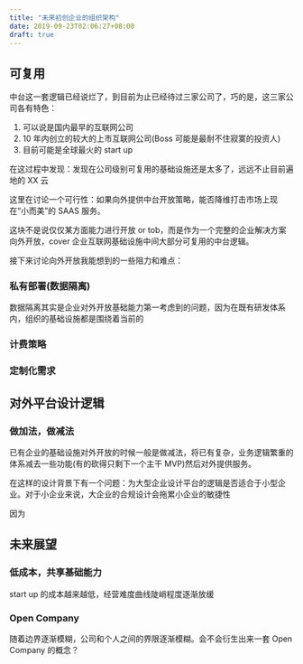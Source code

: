 ```yaml
---
title: "未来初创企业的组织架构"
date: 2019-09-23T02:06:27+08:00
draft: true
---
```


## 可复用

中台这一套逻辑已经说烂了，到目前为止已经待过三家公司了，巧的是，这三家公司各有特色：

1. 可以说是国内最早的互联网公司
2. 10 年内创立的较大的上市互联网公司(Boss 可能是最耐不住寂寞的投资人)
3. 目前可能是全球最火的 start up

在这过程中发现：发现在公司级别可复用的基础设施还是太多了，远远不止目前遍地的 XX 云

这里在讨论一个可行性：如果向外提供中台开放策略，能否降维打击市场上现在“小而美”的 SAAS 服务。

这块不是说仅仅某方面能力进行开放 or tob，而是作为一个完整的企业解决方案向外开放，cover 企业互联网基础设施中间大部分可复用的中台逻辑。

接下来讨论向外开放我能想到的一些阻力和难点：

### 私有部署(数据隔离)

数据隔离其实是企业对外开放基础能力第一考虑到的问题，因为在既有研发体系内，组织的基础设施都是围绕着当前的

### 计费策略

### 定制化需求

## 对外平台设计逻辑

### 做加法，做减法

已有企业的基础设施对外开放的时候一般是做减法，将已有复杂，业务逻辑繁重的体系减去一些功能(有的砍得只剩下一个主干 MVP)然后对外提供服务。

在这样的设计背景下有一个问题：为大型企业设计平台的逻辑是否适合于小型企业。对于小企业来说，大企业的合规设计会拖累小企业的敏捷性

因为

## 未来展望

### 低成本，共享基础能力

start up 的成本越来越低，经营难度曲线陡峭程度逐渐放缓

### Open Company

随着边界逐渐模糊，公司和个人之间的界限逐渐模糊。会不会衍生出来一套 Open Company 的概念？
